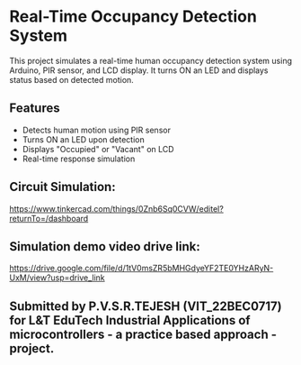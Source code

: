 # Real-Time Occupancy Detection System

This project simulates a real-time human occupancy detection system using Arduino, PIR sensor, and LCD display. It turns ON an LED and displays status based on detected motion.

## Features
- Detects human motion using PIR sensor
- Turns ON an LED upon detection
- Displays "Occupied" or "Vacant" on LCD
- Real-time response simulation

## Circuit Simulation:
https://www.tinkercad.com/things/0Znb6Sq0CVW/editel?returnTo=/dashboard

## Simulation demo video drive link:
https://drive.google.com/file/d/1tV0msZR5bMHGdyeYF2TE0YHzARyN-UxM/view?usp=drive_link

## Submitted by P.V.S.R.TEJESH (VIT_22BEC0717) for L&T EduTech Industrial Applications of microcontrollers - a practice based approach -project.
